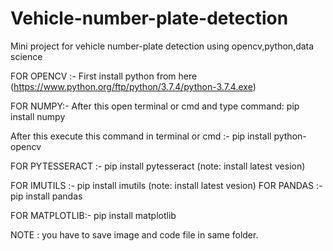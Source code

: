 # Vehicle-number-plate-detection
Mini project for vehicle number-plate detection using opencv,python,data science

FOR OPENCV :- First install python from here (https://www.python.org/ftp/python/3.7.4/python-3.7.4.exe)

FOR NUMPY:- After this open terminal or cmd and type command: pip install numpy

After this execute this command in terminal or cmd :- pip install python-opencv

FOR PYTESSERACT :- pip install pytesseract (note: install latest vesion)

FOR IMUTILS :- pip install imutils (note: install latest vesion)
FOR PANDAS :- pip install pandas

FOR MATPLOTLIB:- pip install matplotlib

NOTE : you have to save image and code file in same folder. 
